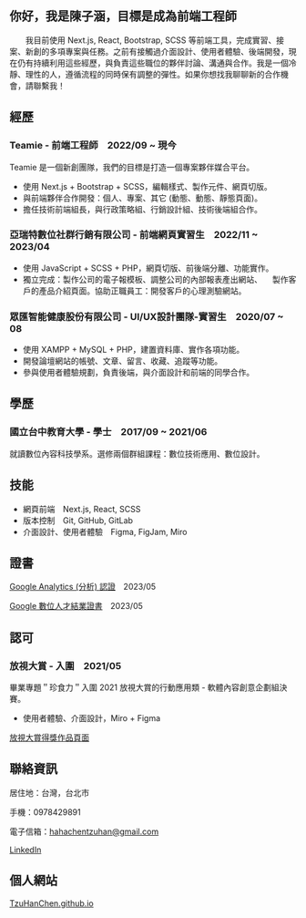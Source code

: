 <!--
**TzuHanChen/TzuHanChen** is a ✨ _special_ ✨ repository because its `README.md` (this file) appears on your GitHub profile.

Here are some ideas to get you started:

- 🔭 I’m currently working on ...
- 🌱 I’m currently learning ...
- 👯 I’m looking to collaborate on ...
- 🤔 I’m looking for help with ...
- 💬 Ask me about ...
- 📫 How to reach me: ...
- 😄 Pronouns: ...
- ⚡ Fun fact: ...
-->

## 你好，我是陳子涵，目標是成為前端工程師

　　我目前使用 Next.js, React, Bootstrap, SCSS 等前端工具，完成實習、接案、新創的多項專案與任務。之前有接觸過介面設計、使用者體驗、後端開發，現在仍有持續利用這些經歷，與負責這些職位的夥伴討論、溝通與合作。我是一個冷靜、理性的人，遵循流程的同時保有調整的彈性。如果你想找我聊聊新的合作機會，請聯繫我！

## 經歷

### Teamie - 前端工程師　2022/09 ~ 現今

Teamie 是一個新創團隊，我們的目標是打造一個專案夥伴媒合平台。

* 使用 Next.js + Bootstrap + SCSS，編輯樣式、製作元件、網頁切版。
* 與前端夥伴合作開發：個人、專案、其它 (動態、動態、靜態頁面)。
* 擔任技術前端組長，與行政策略組、行銷設計組、技術後端組合作。

### 亞瑞特數位社群行銷有限公司 - 前端網頁實習生　2022/11 ~ 2023/04

* 使用 JavaScript + SCSS + PHP，網頁切版、前後端分離、功能實作。
* 獨立完成：製作公司的電子報模板、調整公司的內部報表產出網站、
　製作客戶的產品介紹頁面。協助正職員工：開發客戶的心理測驗網站。

### 眾匯智能健康股份有限公司 - UI/UX設計團隊-實習生　2020/07 ~ 08

* 使用 XAMPP + MySQL + PHP，建置資料庫、實作各項功能。
* 開發論壇網站的帳號、文章、留言、收藏、追蹤等功能。
* 參與使用者體驗規劃，負責後端，與介面設計和前端的同學合作。

## 學歷

### 國立台中教育大學 - 學士　2017/09 ~ 2021/06

就讀數位內容科技學系。選修兩個群組課程：數位技術應用、數位設計。

## 技能

* 網頁前端　Next.js, React, SCSS
* 版本控制　Git, GitHub, GitLab
* 介面設計、使用者體驗　Figma, FigJam, Miro

## 證書

[Google Analytics (分析) 認證](https://www.credential.net/e8426561-bf2b-4951-816e-4bdfeeb6a6c7)　2023/05

[Google 數位人才結業證書](https://oss.uppmkt.com/202305/kep/cer3/ga4/YHhGjM.png)　2023/05

## 認可

### 放視大賞 - 入圍　2021/05

畢業專題＂珍食力＂入圍 2021 放視大賞的行動應用類 - 軟體內容創意企劃組決賽。

* 使用者體驗、介面設計，Miro + Figma

[放視大賞得獎作品頁面](https://www.dcaward-vgw.org.tw/tw/onlineExhibition/winningWorks/detail/31427)

## 聯絡資訊

居住地：台灣，台北市

手機：0978429891

電子信箱：[hahachentzuhan@gmail.com](mailto:hahachentzuhan@gmail.com)

[LinkedIn](https://www.linkedin.com/in/tzuhanchen/)

## 個人網站

[TzuHanChen.github.io](https://github.com/TzuHanChen/TzuHanChen.github.io)

